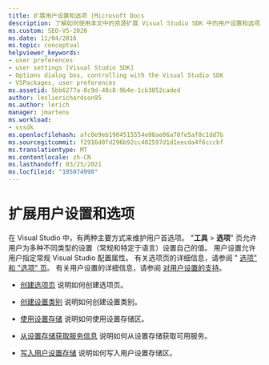 ```yaml
---
title: 扩展用户设置和选项 |Microsoft Docs
description: 了解如何使用本文中的资源扩展 Visual Studio SDK 中的用户设置和选项。
ms.custom: SEO-VS-2020
ms.date: 11/04/2016
ms.topic: conceptual
helpviewer_keywords:
- user preferences
- user settings [Visual Studio SDK]
- Options dialog box, controlling with the Visual Studio SDK
- VSPackages, user preferences
ms.assetid: 5bb6277a-8c9d-48c8-9b4e-1cb3052caded
author: leslierichardson95
ms.author: lerich
manager: jmartens
ms.workload:
- vssdk
ms.openlocfilehash: afc0e9eb1904515554e08ae06a70fe5af8c1dd7b
ms.sourcegitcommit: f2916d8fd296b92cc402597d1d1eecda4f6cccbf
ms.translationtype: MT
ms.contentlocale: zh-CN
ms.lasthandoff: 03/25/2021
ms.locfileid: "105074998"
---
```

# <a name="extend-user-settings-and-options"></a>扩展用户设置和选项
在 Visual Studio 中，有两种主要方式来维护用户首选项。 "**工具**  >  **选项**" 页允许用户为多种不同类型的设置（常规和特定于语言）设置自己的值。 用户设置允许用户指定常规 Visual Studio 配置属性。 有关选项页的详细信息，请参阅 " [选项" 和 "选项" 页](../extensibility/internals/options-and-options-pages.md)。 有关用户设置的详细信息，请参阅 [对用户设置的支持](../extensibility/internals/support-for-user-settings.md)。

- [创建选项页](../extensibility/creating-an-options-page.md) 说明如何创建选项页。

- [创建设置类别](../extensibility/creating-a-settings-category.md) 说明如何创建设置类别。

- [使用设置存储](../extensibility/using-the-settings-store.md) 说明如何使用设置存储区。

- [从设置存储获取服务信息](../extensibility/getting-service-information-from-the-settings-store.md) 说明如何从设置存储获取可用服务。

- [写入用户设置存储](../extensibility/writing-to-the-user-settings-store.md) 说明如何写入用户设置存储区。
